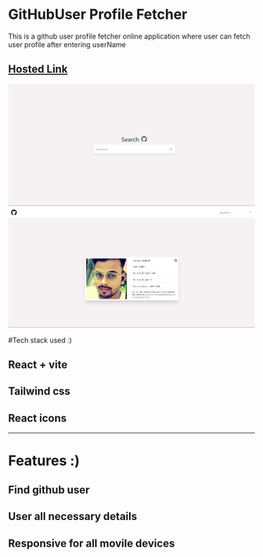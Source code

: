 # GitHubUser Profile Fetcher

This is a github user profile fetcher online application
where user can fetch user profile after entering userName

## [Hosted Link](https://git-hub-users-gamma.vercel.app/)


![Image Description](./images/Screenshot%202024-07-15%20131246.png)
![My Image](./images/Screenshot%202024-07-15%20131301.png)




#Tech stack used :)

## React + vite
## Tailwind css
## React icons

 <hr/>

# Features :)

## Find github user
## User all necessary details
## Responsive for all movile devices

